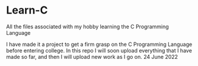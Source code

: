 # Learn-C
All the files associated with my hobby learning the C Programming Language

I have made it a project to get a firm grasp on the C Programming Language before entering college. In this repo I will soon upload everything that I have made so far, and then I will upload new work as I go on.
24 June 2022
